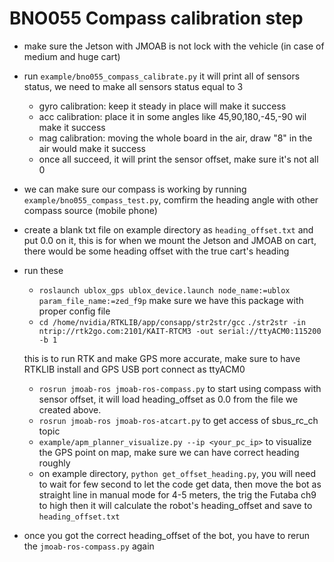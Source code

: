 # BNO055 Compass calibration step

- make sure the Jetson with JMOAB is not lock with the vehicle (in case of medium and huge cart)
- run `example/bno055_compass_calibrate.py` it will print all of sensors status, we need to make all sensors status equal to 3
	- gyro calibration: keep it steady in place will make it success
	- acc calibration: place it in some angles like 45,90,180,-45,-90 wil make it success
	- mag calibration: moving the whole board in the air, draw "8" in the air would make it success
	- once all succeed, it will print the sensor offset, make sure it's not all 0
- we can make sure our compass is working by running `example/bno055_compass_test.py`, comfirm the heading angle with other compass source (mobile phone)
- create a blank txt file on example directory as `heading_offset.txt` and put 0.0 on it, this is for when we mount the Jetson and JMOAB on cart, there would be some heading offset with the true cart's heading
- run these
	- `roslaunch ublox_gps ublox_device.launch node_name:=ublox param_file_name:=zed_f9p` make sure we have this package with proper config file
	- 
		`cd /home/nvidia/RTKLIB/app/consapp/str2str/gcc`
		`./str2str -in ntrip://rtk2go.com:2101/KAIT-RTCM3 -out serial://ttyACM0:115200 -b 1`
		 
	this is to run RTK and make GPS more accurate, make sure to have RTKLIB install and GPS USB port connect as ttyACM0
	
	- `rosrun jmoab-ros jmoab-ros-compass.py` to start using compass with sensor offset, it will load heading_offset as 0.0 from the file we created above.
	- `rosrun jmoab-ros jmoab-ros-atcart.py` to get access of sbus_rc_ch topic
	- `example/apm_planner_visualize.py --ip <your_pc_ip>` to visualize the GPS point on map, make sure we can have correct heading roughly
	- on example directory, `python get_offset_heading.py`, you will need to wait for few second to let the code get data, then move the bot as straight line in manual mode for 4-5 meters, the trig the Futaba ch9 to high then it will calculate the robot's heading_offset and save to `heading_offset.txt`

- once you got the correct heading_offset of the bot, you have to rerun the `jmoab-ros-compass.py` again